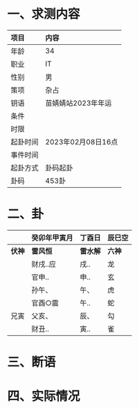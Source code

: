 # 一、求测内容
|项目|内容|
|:-|:-|
|年龄|34|
|职业|IT|
|性别|男|
|策项|杂占|
|钥语|苗婧婧站2023年年运|
|条件||
|时限||
|起卦时间|2023年02月08日16点|
|事件时间||
|起卦方式|卦码起卦|
|卦码|453卦|

# 二、卦
||癸卯年甲寅月|丁酉日|辰巳空|
|:-|:-|:-|:-|
|**伏神**|**雷风恒**|**雷水解**|**六神**|
||财戌..应|戌..|龙|
||官申..|申..|玄|
||孙午、|午、|虎|
||官酉○震|午..|蛇|
|兄寅|父亥、|辰、|勾|
||财丑..|寅..|雀|


# 三、断语

# 四、实际情况